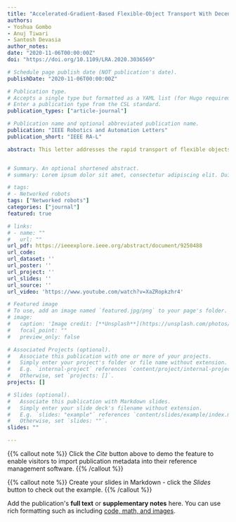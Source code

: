 ```yaml
---
title: "Accelerated-Gradient-Based Flexible-Object Transport With Decentralized Robot Teams"
authors:
- Yoshua Gombo
- Anuj Tiwari
- Santosh Devasia
author_notes:
date: "2020-11-06T00:00:00Z"
doi: "https://doi.org/10.1109/LRA.2020.3036569"

# Schedule page publish date (NOT publication's date).
publishDate: "2020-11-06T00:00:00Z"

# Publication type.
# Accepts a single type but formatted as a YAML list (for Hugo requirements).
# Enter a publication type from the CSL standard.
publication_types: ["article-journal"]

# Publication name and optional abbreviated publication name.
publication: "IEEE Robotics and Automation Letters"
publication_short: "IEEE RA-L"

abstract: This letter addresses the rapid transport of flexible objects without increasing deformation, from one position to another, using a decentralized robotic team, rather than using a single large robot. However, current decentralized control theories do not ensure that the robot responses will remain cohesive (i.e., all robots move in a similar manner) during the transport process. This can lead to potentially large distortion, internal stress and damage when transporting sensitive objects. The main contribution of this work is to use an accelerated-gradient-based approach for faster transport without increasing the object deformation. Alternatively, for the same transport time, the approach allows the reduction of the object deformation. An advantage is that the proposed gradient-based approach can be implemented using an accelerated delayed self reinforcement (A-DSR) approach that requires only local force sensing by each robot, without additional inter-robot communication. Comparative experimental results, with and without A-DSR, show reduction in deformations by 60% for the same transport time, and a reduction of 59% in transport time for the same level of object deformation.


# Summary. An optional shortened abstract.
# summary: Lorem ipsum dolor sit amet, consectetur adipiscing elit. Duis posuere tellus ac convallis placerat. Proin tincidunt magna sed ex sollicitudin condimentum.

# tags:
# - Networked robots
tags: ["Networked robots"]
categories: ["journal"]
featured: true

# links:
# - name: ""
#   url: ""
url_pdf: https://ieeexplore.ieee.org/abstract/document/9250488
url_code: 
url_dataset: ''
url_poster: ''
url_project: ''
url_slides: ''
url_source: ''
url_video: 'https://www.youtube.com/watch?v=XaZRopkzhr4'

# Featured image
# To use, add an image named `featured.jpg/png` to your page's folder. 
# image:
#   caption: 'Image credit: [**Unsplash**](https://unsplash.com/photos/jdD8gXaTZsc)'
#   focal_point: ""
#   preview_only: false

# Associated Projects (optional).
#   Associate this publication with one or more of your projects.
#   Simply enter your project's folder or file name without extension.
#   E.g. `internal-project` references `content/project/internal-project/index.md`.
#   Otherwise, set `projects: []`.
projects: []

# Slides (optional).
#   Associate this publication with Markdown slides.
#   Simply enter your slide deck's filename without extension.
#   E.g. `slides: "example"` references `content/slides/example/index.md`.
#   Otherwise, set `slides: ""`.
slides: ""

---
```




{{% callout note %}}
Click the *Cite* button above to demo the feature to enable visitors to import publication metadata into their reference management software.
{{% /callout %}}

{{% callout note %}}
Create your slides in Markdown - click the *Slides* button to check out the example.
{{% /callout %}}

Add the publication's **full text** or **supplementary notes** here. You can use rich formatting such as including [code, math, and images](https://docs.hugoblox.com/content/writing-markdown-latex/).
